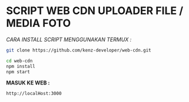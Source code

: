 # **SCRIPT WEB CDN UPLOADER FILE / MEDIA FOTO**

*CARA INSTALL SCRIPT MENGGUNAKAN TERMUX :*
```sh
git clone https://github.com/kenz-developer/web-cdn.git
```

```sh
cd web-cdn
npm install
npm start
```

**MASUK KE WEB :**
```
http://localHost:3000
```
